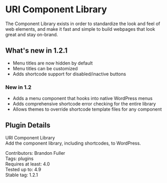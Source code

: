 # URI Component Library

The Component Library exists in order to standardize the look and feel of web elements, and make it fast and simple to build webpages that look great and stay on-brand.

## What's new in 1.2.1

* Menu titles are now hidden by default
* Menu titles can be customized
* Adds shortcode support for disabled/inactive buttons

### New in 1.2

* Adds a menu component that hooks into native WordPress menus
* Adds comprehensive shortcode error checking for the entire library
* Allows themes to override shortcode template files for any component

## Plugin Details

URI Component Library  
Add the component library, including shortcodes, to WordPress.  

Contributors: Brandon Fuller  
Tags: plugins  
Requires at least: 4.0  
Tested up to: 4.9  
Stable tag: 1.2.1  
